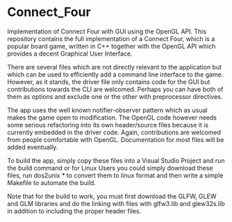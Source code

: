 # Connect_Four
Implementation of Connect Four with GUI using the OpenGL API.
This repository contains the full implementation of a Connect Four, which is a popular board game, written in C++ together with the OpenGL API which provides a decent Graphical User Interface. 

There are several files which are not directly relevant to the application but which can be used to efficiently add a command line interface to the game. However, as it stands, the driver file only contains code for the GUI but contributions towards the CLI are welcomed. Perhaps you can have both of them as options and exclude one or the other with preprocessor directives. 

The app uses the well known notifier-observer pattern which as usual makes the game open to modification. The OpenGL code however needs some serious refactoring into its own header/source files because it is currently embedded in the driver code. Again, contributions are welcomed from people comfortable with OpenGL.
Documentation for most files will be added eventually.

To build the app, simply copy these files into a Visual Studio Project and run the build command or for Linux Users you could simply download these files, run dos2unix * to convert them to linux format and then write a simple Makefile to automate the build.

Note that for the build to work, you must first download the GLFW, GLEW and GLM libraries and do the linking with files with glfw3.lib and glew32s.lib in addition to including the proper header files.
